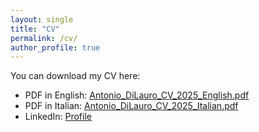 ```yaml
---
layout: single
title: "CV"
permalink: /cv/
author_profile: true
---
```


You can download my CV here:

- PDF in English: [Antonio_DiLauro_CV_2025_English.pdf](/files/Antonio_DiLauro_CV_2025_eng.pdf)
- PDF in Italian: [Antonio_DiLauro_CV_2025_Italian.pdf](/files/Antonio_DiLauro_CV_2025_ita.pdf)
- LinkedIn: [Profile](https://www.linkedin.com/in/antonio-di-lauro-b22905298)
